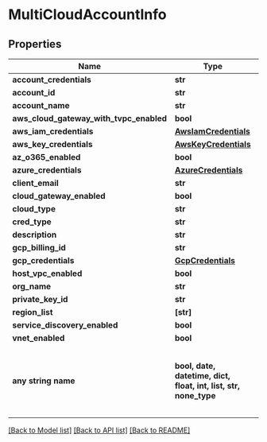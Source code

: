 # MultiCloudAccountInfo


## Properties
Name | Type | Description | Notes
------------ | ------------- | ------------- | -------------
**account_credentials** | **str** |  | [optional] 
**account_id** | **str** |  | [optional] 
**account_name** | **str** |  | [optional] 
**aws_cloud_gateway_with_tvpc_enabled** | **bool** |  | [optional] 
**aws_iam_credentials** | [**AwsIamCredentials**](AwsIamCredentials.md) |  | [optional] 
**aws_key_credentials** | [**AwsKeyCredentials**](AwsKeyCredentials.md) |  | [optional] 
**az_o365_enabled** | **bool** |  | [optional] 
**azure_credentials** | [**AzureCredentials**](AzureCredentials.md) |  | [optional] 
**client_email** | **str** |  | [optional] 
**cloud_gateway_enabled** | **bool** |  | [optional] 
**cloud_type** | **str** |  | [optional] 
**cred_type** | **str** |  | [optional] 
**description** | **str** |  | [optional] 
**gcp_billing_id** | **str** |  | [optional] 
**gcp_credentials** | [**GcpCredentials**](GcpCredentials.md) |  | [optional] 
**host_vpc_enabled** | **bool** |  | [optional] 
**org_name** | **str** |  | [optional] 
**private_key_id** | **str** |  | [optional] 
**region_list** | **[str]** |  | [optional] 
**service_discovery_enabled** | **bool** |  | [optional] 
**vnet_enabled** | **bool** |  | [optional] 
**any string name** | **bool, date, datetime, dict, float, int, list, str, none_type** | any string name can be used but the value must be the correct type | [optional]

[[Back to Model list]](../README.md#documentation-for-models) [[Back to API list]](../README.md#documentation-for-api-endpoints) [[Back to README]](../README.md)


